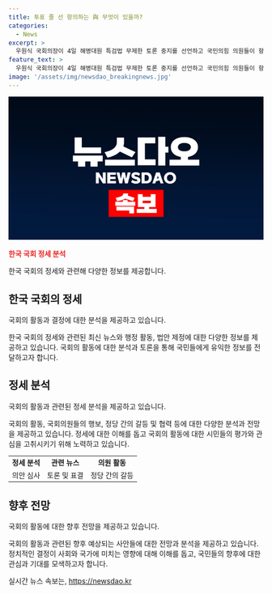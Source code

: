 ```yaml
---
title: 투표 줄 선 항의하는 與 무엇이 있을까?
categories:
  - News
excerpt: >
  우원식 국회의장이 4일 해병대원 특검법 무제한 토론 중지를 선언하고 국민의힘 의원들이 항의하는 모습이 담긴 사진.
feature_text: >
  우원식 국회의장이 4일 해병대원 특검법 무제한 토론 중지를 선언하고 국민의힘 의원들이 항의하는 모습이 담긴 사진.
image: '/assets/img/newsdao_breakingnews.jpg'
---
```


<p><img src="/assets/img/newsdao_breakingnews.jpg" alt="ontimetimes 속보" /></p>

<p><b><span style="color: #ee2323;">한국 국회 정세 분석</span></b></p>

<p>한국 국회의 정세와 관련해 다양한 정보를 제공합니다.</p>

<h2 data-ke-size="size26">한국 국회의 정세</h2>

<p>국회의 활동과 결정에 대한 분석을 제공하고 있습니다.</p>

<p data-ke-size="size16">한국 국회의 정세와 관련된 최신 뉴스와 행정 활동, 법안 제정에 대한 다양한 정보를 제공하고 있습니다. 국회의 활동에 대한 분석과 토론을 통해 국민들에게 유익한 정보를 전달하고자 합니다.</p>

<h2 data-ke-size="size26">정세 분석</h2>

<p>국회의 활동과 관련된 정세 분석을 제공하고 있습니다.</p>

<p data-ke-size="size16">국회의 활동, 국회의원들의 행보, 정당 간의 갈등 및 협력 등에 대한 다양한 분석과 전망을 제공하고 있습니다. 정세에 대한 이해를 돕고 국회의 활동에 대한 시민들의 평가와 관심을 고취시키기 위해 노력하고 있습니다.</p>

<table>
<tbody>
<tr>
<td style="text-align: center; height: 17px;"><b>정세 분석</b></td>
<td style="text-align: center; height: 17px;"><b>관련 뉴스</b></td>
<td style="text-align: center; height: 17px;"><b>의원 활동</b></td>
</tr>
<tr>
<td style="text-align: center; height: 17px;">의안 심사</td>
<td style="text-align: center; height: 17px;">토론 및 표결</td>
<td style="text-align: center; height: 17px;">정당 간의 갈등</td>
</tr>
</tbody>
</table>

<h2 data-ke-size="size26">향후 전망</h2>

<p>국회의 활동에 대한 향후 전망을 제공하고 있습니다.</p>

<p data-ke-size="size16">국회의 활동과 관련된 향후 예상되는 사안들에 대한 전망과 분석을 제공하고 있습니다. 정치적인 결정이 사회와 국가에 미치는 영향에 대해 이해를 돕고, 국민들의 향후에 대한 관심과 기대를 모색하고자 합니다.</p>
실시간 뉴스 속보는, <a href="https://newsdao.kr" rel="dofollow">https://newsdao.kr</a>


